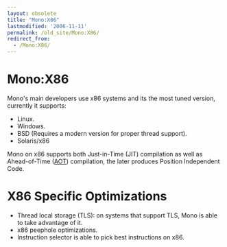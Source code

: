 ```yaml
---
layout: obsolete
title: "Mono:X86"
lastmodified: '2006-11-11'
permalink: /old_site/Mono:X86/
redirect_from:
  - /Mono:X86/
---
```


Mono:X86
========

Mono's main developers use x86 systems and its the most tuned version, currently it supports:

-   Linux.
-   Windows.
-   BSD (Requires a modern version for proper thread support).
-   Solaris/x86

Mono on x86 supports both Just-in-Time (JIT) compilation as well as Ahead-of-Time ([AOT]({{site.github.url}}/old_site/AOT "AOT")) compilation, the later produces Position Independent Code.

X86 Specific Optimizations
==========================

-   Thread local storage (TLS): on systems that support TLS, Mono is able to take advantage of it.
-   x86 peephole optimizations.
-   Instruction selector is able to pick best instructions on x86.


